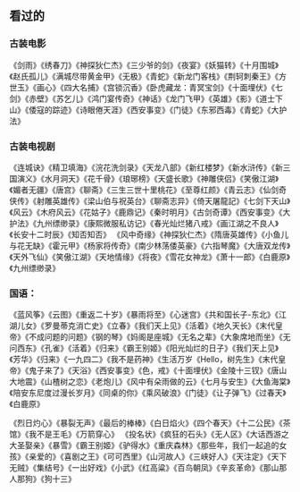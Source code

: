 ## 看过的



### 古装电影

《剑雨》《绣春刀》《神探狄仁杰》《三少爷的剑》《夜宴》《妖猫转》《十月围城》《赵氏孤儿》《满城尽带黄金甲》《无极》《青蛇》《新龙门客栈》《荆轲刺秦王》《方世玉》《画心》《四大名捕》《宫锁沉香》《卧虎藏龙：青冥宝剑》《十面埋伏》《七剑》《赤壁》《苏乞儿》《鸿门宴传奇》《神话》《龙门飞甲》《英雄》《影》《道士下山》《倭寇的踪迹》《诗眼倦天涯》《西安事变》《门徒》《东邪西毒》《青蛇》《大护法》


### 古装电视剧

《连城诀》《精卫填海》《浣花洗剑录》《天龙八部》《新红楼梦》《新水浒传》《新三国演义》《水月洞天》《花千骨》《琅琊榜》《天盛长歌》《神雕侠侣》《笑傲江湖》《媚者无疆》《唐宫》《聊斋》《三生三世十里桃花》《至尊红颜》《青云志》《仙剑奇侠传》《射雕英雄传》《梁山伯与祝英台》《聊斋志异》《倚天屠龍記》《七剑下天山》《风云》《木府风云》《花姑子》《鹿鼎记》《秦时明月》《古剑奇谭》《西安事变》《大护法》《九州缥缈录》《康熙微服私访记》《春光灿烂猪八戒》《画江湖之不良人》《长安十二时辰》《知否知否》  《风中奇缘》《神探狄仁杰》《隋唐英雄传》《小鱼儿与花无缺》《霍元甲》《杨家将传奇》《南少林荡倭英豪》《六指琴魔》《大唐双龙传》《天外飞仙》《笑傲江湖》《天地情缘》《将夜》《雪花女神龙》《萧十一郎》《白鹿原》《九州缥缈录》

### 国语：

《蓝风筝》《云图》《重返二十岁》《暴雨将至》《心迷宫》《共和国长子-东北》《江湖儿女》《罗曼蒂克消亡史》《立春》《我们天上见》《活着》《地久天长》《末代皇帝》《不成问题的问题》《钢的琴》《妈阁是座城》《无名之辈》《大象席地而坐》《无问西东》《孔雀》《活着》《归来》《霸王别姬》《阳光灿烂的日子》《我们天上见》《芳华》《归来》《一九四二》《我不是药神》《生活万岁《Hello，树先生》《末代皇帝》《鬼子来了》《天浴》《西安事变》《色，戒》《十面埋伏》《金陵十三钗》《唐山大地震》《山楂树之恋》《老炮儿》《风中有朵雨做的云》《七月与安生》《大鱼海棠》《陪安东尼度过漫长岁月》《同桌的你》《乘风破浪》《门徒》《让子弹飞》《过春天》《白鹿原》

《烈日灼心》《暴裂无声》《最后的棒棒》《白日焰火》《四个春天》《十二公民》《茶馆》《我不是王毛》《万箭穿心》
《投名状》《疯狂的石头》《无人区》《大话西游之大圣娶亲》《暴雪》《霸王别姬》《驴得水》《重庆森林》《那些年，我们一起追的女孩》《亲爱的》《喜剧之王》《可可西里》《山河故人》《三峡好人》《天注定》《天下无贼》《集结号》《一出好戏》《小武》《红高粱》《百鸟朝凤》《辛亥革命》《那山那人那狗》《狗十三》
